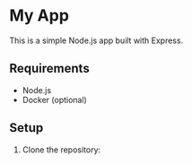 # My App

This is a simple Node.js app built with Express.

## Requirements

- Node.js
- Docker (optional)

## Setup

1. Clone the repository:

